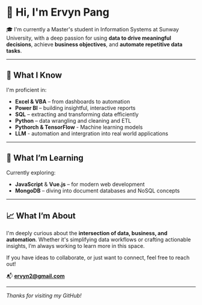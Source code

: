 # 👋 Hi, I'm Ervyn Pang

🎓 I'm currently a Master's student in Information Systems at Sunway University, with a deep passion for using **data to drive meaningful decisions**, achieve **business objectives**, and **automate repetitive data tasks**.

---

## 🧠 What I Know

I'm proficient in:

- **Excel & VBA** – from dashboards to automation
- **Power BI** – building insightful, interactive reports
- **SQL** – extracting and transforming data efficiently
- **Python** – data wrangling and cleaning and ETL
- **Pythorch & TensorFlow** - Machine learning models
- **LLM** - automation and intergration into real world applications

---

## 🚀 What I’m Learning

Currently exploring:

- **JavaScript** & **Vue.js** – for modern web development
- **MongoDB** – diving into document databases and NoSQL concepts

---

## 📈 What I’m About

I'm deeply curious about the **intersection of data, business, and automation**. Whether it's simplifying data workflows or crafting actionable insights, I’m always working to learn more in this space.

If you have ideas to collaborate, or just want to connect, feel free to reach out!

📬 **ervyn2@gmail.com**

---

_Thanks for visiting my GitHub!_
